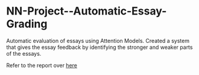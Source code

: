 # NN-Project--Automatic-Essay-Grading
Automatic evaluation of essays using Attention Models. Created a system that gives the essay feedback by identifying the stronger and weaker parts of the essays.

Refer to the report over [here](https://github.com/keerthivutla/NN-Project--Automatic-Essay-Grading/blob/master/Report.pdf)
